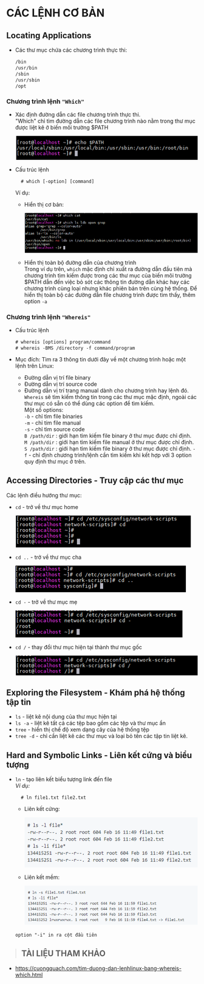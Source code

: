 # CÁC LỆNH CƠ BẢN 
## Locating Applications  
- Các thư mục chứa các chương trình thực thi:  
  ```
  /bin  
  /usr/bin
  /sbin
  /usr/sbin
  /opt  
  ```  
### Chương trình lệnh `"Which"`   
- Xác định đường dẫn các file chương trình thực thi.   
"Which" chỉ tìm đường dẫn các file chương trình nào nằm trong thư mục được liệt kê ở biến môi trường $PATH

  <img src ="../../images/25 bai linux/echo path.png">    

- Cấu trúc lệnh  
  ```  
    # which [-option] [command]
  ```

  Ví dụ:
  - Hiển thị cơ bản: 

    <img src = "../../images/25 bai linux/which co ban.png">  

  - Hiển thị toàn bộ đường dẫn của chương trình  
    Trong ví dụ trên, `which` mặc định chỉ xuất ra đường dẫn đầu tiên mà chương trình tìm kiếm được trong các thư mục của biến môi trường $PATH dẫn đến việc bỏ sót các thông tin đường dẫn khác hay các chương trình cùng loại nhưng khác phiên bản trên cùng hệ thống. Để hiển thị toàn bộ các đường dẫn file chương trình được tìm thấy, thêm option `-a`  

### Chương trình lệnh `"Whereis"`  
- Cấu trúc lệnh  
  ```
  # whereis [options] program/command
  # whereis -BMS /directory -f command/program
  ```

- Mục đích: Tìm ra 3 thông tin dưới đây về một chương trình hoặc một lệnh trên Linux: 
  - Đường dẫn vị trí file binary
  - Đường dẫn vị trí source code
  - Đường dẫn vị trí trang manual dành cho chương trình hay lệnh đó.  
`Whereis` sẽ tìm kiếm thông tin trong các thư mục mặc định, ngoài các thư mục có sẵn có thể dùng các option để tìm kiếm.  
Một số options:  
  `-b` - chỉ tìm file binaries  
  `-m` - chỉ tim file manual  
  `-s` - chỉ tìm source code    
  `B /path/dir` : giới hạn tìm kiếm file binary ở thư mục được chỉ định.    
  `M /path/dir` : giới hạn tìm kiếm file manual ở thư mục được chỉ định.  
  `S /path/dir` : giới hạn tìm kiếm file binary ở thư mục được chỉ định.
  `-f` - chỉ định chương trình/lệnh cần tìm kiếm khi kết hợp với 3 option quy định thư mục ở trên.    

## Accessing Directories - Truy cập các thư mục  
Các lệnh điều hướng thư mục:  
- `cd` - trở về thư mục home  

  <img src ="../../images/25 bai linux/cd.png">  

- `cd ..` - trở về thư mục cha 

  <img src ="../../images/25 bai linux/cd...png">  

- `cd -` - trở về thư mục mẹ  

  <img src ="../../images/25 bai linux/cd -.png">  

- `cd /` - thay đổi thư mục hiện tại thành thư mục gốc  

  <img src ="../../images/25 bai linux/vethumucgoc.png">  

## Exploring the Filesystem - Khám phá hệ thống tập tin  
- `ls` - liệt kê nội dung của thư mục hiện tại  
- `ls -a`  - liệt kê tất cả các tệp bao gồm các tệp và thư mục ẩn  
- `tree`  - hiển thị chế độ xem dạng cây của hệ thống tệp  
- `tree -d`  - chỉ cần liệt kê các thư mục và loại bỏ tên các tập tin liệt kê.

## Hard and Symbolic Links - Liên kết cứng và biểu tượng  
- `ln` - tạo liên kết biểu tượng link đến file  
*Ví dụ:*  
  ```
    # ln file1.txt file2.txt
  ```
  - Liên kết cứng:  
  
    <img src ="../../images/25 bai linux/lienketcung.png">  

  - Liên kết mềm: 

    <img src ="../../images/25 bai linux/lienketmem.png">  

  `option "-i" in ra cột đầu tiên`

















> ## TÀI LIỆU THAM KHẢO  
- https://cuongquach.com/tim-duong-dan-lenhlinux-bang-whereis-which.html